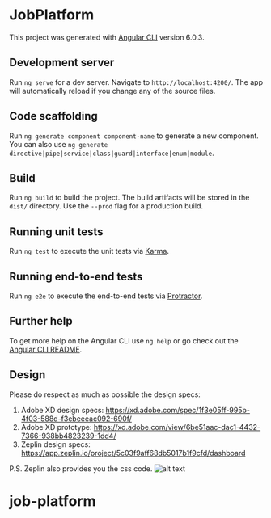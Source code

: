# JobPlatform

This project was generated with [Angular CLI](https://github.com/angular/angular-cli) version 6.0.3.

## Development server

Run `ng serve` for a dev server. Navigate to `http://localhost:4200/`. The app will automatically reload if you change any of the source files.

## Code scaffolding

Run `ng generate component component-name` to generate a new component. You can also use `ng generate directive|pipe|service|class|guard|interface|enum|module`.

## Build

Run `ng build` to build the project. The build artifacts will be stored in the `dist/` directory. Use the `--prod` flag for a production build.

## Running unit tests

Run `ng test` to execute the unit tests via [Karma](https://karma-runner.github.io).

## Running end-to-end tests

Run `ng e2e` to execute the end-to-end tests via [Protractor](http://www.protractortest.org/).

## Further help

To get more help on the Angular CLI use `ng help` or go check out the [Angular CLI README](https://github.com/angular/angular-cli/blob/master/README.md).

## Design 

Please do respect as much as possible the design specs:

1. Adobe XD design specs: https://xd.adobe.com/spec/1f3e05ff-995b-4f03-588d-f3ebeeeac092-690f/
2. Adobe XD prototype: https://xd.adobe.com/view/6be51aac-dac1-4432-7366-938bb4823239-1dd4/
3. Zeplin design specs: https://app.zeplin.io/project/5c03f9aff68db5017b1f9cfd/dashboard

P.S. Zeplin also provides you the css code.
![alt text](https://imgur.com/kb5dGaS)

# job-platform
